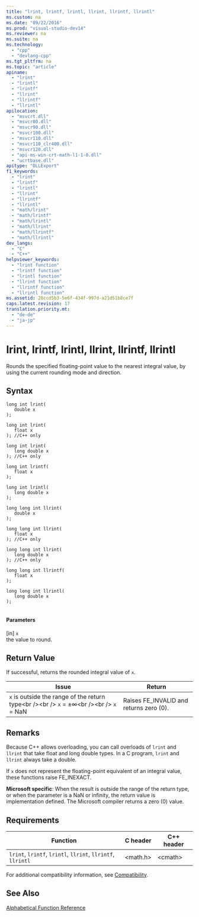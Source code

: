 ```yaml
---
title: "lrint, lrintf, lrintl, llrint, llrintf, llrintl"
ms.custom: na
ms.date: "09/22/2016"
ms.prod: "visual-studio-dev14"
ms.reviewer: na
ms.suite: na
ms.technology: 
  - "cpp"
  - "devlang-cpp"
ms.tgt_pltfrm: na
ms.topic: "article"
apiname: 
  - "lrint"
  - "lrintl"
  - "lrintf"
  - "llrint"
  - "llrintf"
  - "llrintl"
apilocation: 
  - "msvcrt.dll"
  - "msvcr80.dll"
  - "msvcr90.dll"
  - "msvcr100.dll"
  - "msvcr110.dll"
  - "msvcr110_clr400.dll"
  - "msvcr120.dll"
  - "api-ms-win-crt-math-l1-1-0.dll"
  - "ucrtbase.dll"
apitype: "DLLExport"
f1_keywords: 
  - "lrint"
  - "lrintf"
  - "lrintl"
  - "llrint"
  - "llrintf"
  - "llrintl"
  - "math/lrint"
  - "math/lrintf"
  - "math/lrintl"
  - "math/llrint"
  - "math/llrintf"
  - "math/llrintl"
dev_langs: 
  - "C"
  - "C++"
helpviewer_keywords: 
  - "lrint function"
  - "lrintf function"
  - "lrintl function"
  - "llrint function"
  - "llrintf function"
  - "llrintl function"
ms.assetid: 28ccd5b3-5e6f-434f-997d-a21d51b8ce7f
caps.latest.revision: 17
translation.priority.mt: 
  - "de-de"
  - "ja-jp"
---
```

# lrint, lrintf, lrintl, llrint, llrintf, llrintl
Rounds the specified floating-point value to the nearest integral value, by using the current rounding mode and direction.  
  
## Syntax  
  
```  
long int lrint(  
   double x  
);  
  
long int lrint(  
   float x  
); //C++ only  
  
long int lrint(  
   long double x  
); //C++ only  
  
long int lrintf(  
   float x  
);  
  
long int lrintl(  
   long double x  
);  
  
long long int llrint(  
   double x  
);  
  
long long int llrint(  
   float x  
); //C++ only  
  
long long int llrint(  
   long double x  
); //C++ only  
  
long long int llrintf(  
   float x  
);  
  
long long int llrintl(  
   long double x  
);  
  
```  
  
#### Parameters  
 [in] `x`  
 the value to round.  
  
## Return Value  
 If successful, returns the rounded integral value of `x`.  
  
|Issue|Return|  
|-----------|------------|  
|`x` is outside the range of the return type\<br />\<br /> `x` = ±∞\<br />\<br /> `x` = NaN|Raises FE_INVALID and returns zero (0).|  
  
## Remarks  
 Because C++ allows overloading, you can call overloads of `lrint` and `llrint` that take float and long double types. In a C program, `lrint` and `llrint` always take a double.  
  
 If `x` does not represent the floating-point equivalent of an integral value, these functions raise FE_INEXACT.  
  
 **Microsoft specific**: When the result is outside the range of the return type, or when the parameter is a NaN or infinity, the return value is implementation defined. The Microsoft compiler returns a zero (0) value.  
  
## Requirements  
  
|Function|C header|C++ header|  
|--------------|--------------|------------------|  
|`lrint`,                `lrintf`, `lrintl`, `llrint`, `llrintf`, `llrintl`|\<math.h>|\<cmath>|  
  
 For additional compatibility information, see [Compatibility](../vs140/compatibility.md).  
  
## See Also  
 [Alphabetical Function Reference](../vs140/crt-alphabetical-function-reference.md)